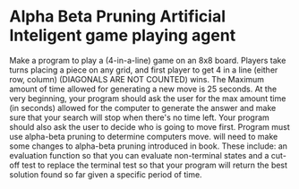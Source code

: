 # Alpha Beta Pruning Artificial Inteligent game playing agent


Make a program to play a (4-in-a-line) game on an 8x8 board. Players 
take turns placing a piece on any grid, and first player to get 4 in a line (either row, column) 
(DIAGONALS ARE NOT COUNTED) wins. The Maximum amount of time allowed for generating a new move is 25 
seconds. At the very beginning, your program should ask the user for the 
max amount time (in seconds) allowed 
for the computer to generate the answer and make sure that your search will stop when there's no time left. 
Your program should also ask the user to decide who is going to move 
first.
 Program must use alpha-beta pruning to determine computers move. 
will need to make some changes to alpha-beta pruning introduced in book. 
These include: an evaluation 
function so that you can evaluate non-terminal states and a cut-off test 
to replace the terminal test so that your program 
will return the best solution found so far given a specific period of 
time. 
